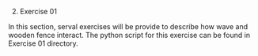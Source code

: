 2. Exercise 01

In this section, serval exercises will be provide to describe how wave and wooden fence interact. The python script for this exercise can be found in Exercise 01 directory.
